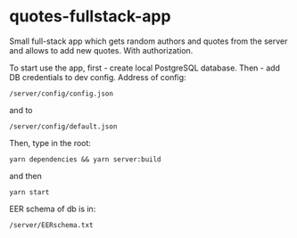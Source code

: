 # quotes-fullstack-app
Small full-stack app which gets random authors and quotes from the server and allows to add new quotes. With authorization.

To start use the app, first - create local PostgreSQL database.
Then - add DB credentials to dev config. Address of config:
````
/server/config/config.json
````
and to
````
/server/config/default.json
````
Then, type in the root:
````
yarn dependencies && yarn server:build
````
and then
````
yarn start
````

EER schema of db is in:
````
/server/EERschema.txt
````
